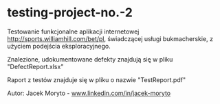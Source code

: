 # testing-project-no.-2
Testowanie funkcjonalne aplikacji internetowej http://sports.williamhill.com/bet/pl, świadczącej usługi bukmacherskie, z użyciem podejścia eksploracyjnego. 

Znalezione, udokumentowane defekty znajdują się w pliku "DefectReport.xlsx"

Raport z testów znajduje się w pliku o nazwie "TestReport.pdf"

Autor: Jacek Moryto - www.linkedin.com/in/jacek-moryto
